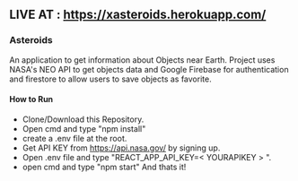 ## LIVE AT : https://xasteroids.herokuapp.com/

### Asteroids
An application to get information about Objects near Earth.
Project uses NASA's NEO API to get objects data and Google Firebase for authentication and firestore to allow users to save objects as favorite.

#### How to Run
* Clone/Download this Repository.
* Open cmd and type "npm install"
* create a .env file at the root.
* Get API KEY from https://api.nasa.gov/ by signing up.
* Open .env file and type "REACT_APP_API_KEY=< YOURAPIKEY > ".
* open cmd and type "npm start"
  And thats it!
